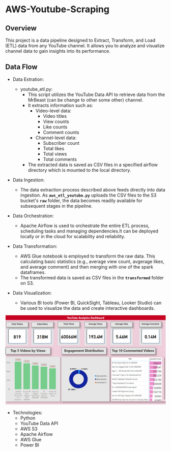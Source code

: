 # AWS-Youtube-Scraping

## Overview

This project is a data pipeline designed to Extract, Transform, and Load (ETL) data from any YouTube channel. It allows you to analyze and visualize channel data to gain insights into its performance.

## Data Flow

- Data Extration:
    - youtube_etl.py:
        - This script utilizes the YouTube Data API to retrieve data from the MrBeast (can be change to other some other) channel.
        - It extracts information such as:
            - Video-level data:
                - Video titles
                - View counts
                - Like counts
                - Comment counts
            - Channel-level data:
                - Subscriber count
                - Total likes
                - Total views
                - Total comments
        - The extracted data is saved as CSV files in a specified airflow directory which is mounted to the local directory.

- Data Ingestion:
    - The data extraction process described above feeds directly into data ingestion. As **`aws_etl_youtube.py`** uploads the CSV files to the S3 bucket's **`raw`** folder, the data becomes readily available for subsequent stages in the pipeline.

- Data Orchestration:
    - Apache Airflow is used to orchestrate the entire ETL process, scheduling tasks and managing dependencies.It can be deployed locally or in the cloud for scalability and reliability.

- Data Transformation:
    - AWS Glue notebook is employed to transform the raw data. This calculating basic statistics (e.g., average view count, avgerage likes, and average comment) and then merging with one of the spark dataframes.
    - The transformed data is saved as CSV files in the **`transformed`** folder on S3.

- Data Visualization:
    - Various BI tools (Power BI, QuickSight, Tableau, Looker Studio) can be used to visualize the data and create interactive dashboards.

![My dashboard](https://raw.githubusercontent.com/syedhaziq/AWS-Youtube-Scraping/refs/heads/main/youtube%20dasboard.png)

- Technologies:
    - Python
    - YouTube Data API
    - AWS S3
    - Apache Airflow
    - AWS Glue
    - Power BI
